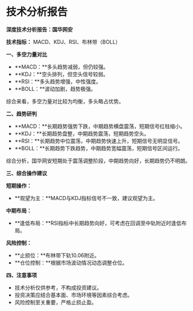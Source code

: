 # 技术分析报告

**深度技术分析报告：国华网安**

**技术指标：** MACD、KDJ、RSI、布林带（BOLL）

**一、多空力量对比**

* **MACD：**多头趋势减弱，但仍较强。
* **KDJ：**空头排列，但空头信号较弱。
* **RSI：**多头趋势增强，中性强度。
* **BOLL：**波动加剧，趋势极强。

综合来看，多空力量对比较为均衡，多头略占优势。

**二、趋势研判**

* **MACD：**长期趋势强势下跌，中期趋势横盘震荡，短期信号红柱缩小。
* **KDJ：**长期趋势盘整，中期趋势震荡，短期趋势空头。
* **RSI：**长期趋势中位震荡，中期趋势快速上升，短期信号无明显信号。
* **BOLL：**长期趋势下跌趋势，中期趋势宽幅震荡，短期信号区间运行。

综合分析，国华网安短期处于震荡调整阶段，中期趋势向好，长期趋势仍不明朗。

**三、综合操作建议**

**短期操作：**

* **观望为主：**MACD与KDJ指标信号不一致，建议观望为主。

**中期布局：**

* **逢低布局：**RSI指标中长期趋势向好，可考虑在回调至中轨附近时逢低布局。

**风险控制：**

* **止损位：**布林带下轨10.06附近。
* **仓位控制：**根据市场波动情况动态调整仓位。

**四、注意事项**

* 技术分析仅供参考，不构成投资建议。
* 投资决策应结合基本面、市场环境等因素综合考虑。
* 风险控制至关重要，严格止损止盈。